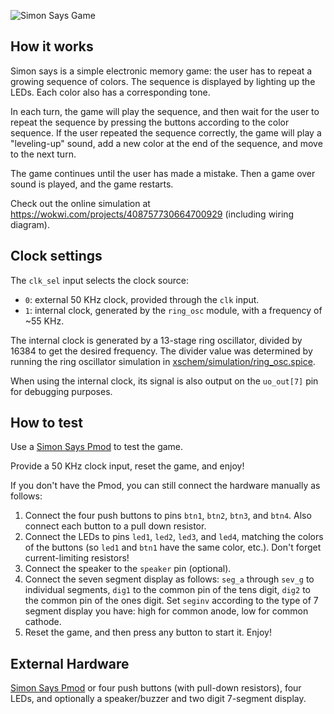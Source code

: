 ![Simon Says Game](tt-simon-game.jpg)

## How it works

Simon says is a simple electronic memory game: the user has to repeat a growing sequence of colors.
The sequence is displayed by lighting up the LEDs. Each color also has a corresponding tone.

In each turn, the game will play the sequence, and then wait for the user to repeat the sequence
by pressing the buttons according to the color sequence.
If the user repeated the sequence correctly, the game will play a "leveling-up" sound,
add a new color at the end of the sequence, and move to the next turn.

The game continues until the user has made a mistake. Then a game over sound is played, and the game restarts.

Check out the online simulation at https://wokwi.com/projects/408757730664700929 (including wiring diagram).

## Clock settings

The `clk_sel` input selects the clock source:
- `0`: external 50 KHz clock, provided through the `clk` input.
- `1`: internal clock, generated by the `ring_osc` module, with a frequency of ~55 KHz.

The internal clock is generated by a 13-stage ring oscillator, divided by 16384 to get the desired frequency. The divider value was determined by running the ring oscillator simulation in [xschem/simulation/ring_osc.spice](xschem/simulation/ring_osc.spice).

When using the internal clock, its signal is also output on the `uo_out[7]` pin for debugging purposes.

## How to test

Use a [Simon Says Pmod](https://github.com/urish/tt-simon-pmod) to test the game.

Provide a 50 KHz clock input, reset the game, and enjoy!

If you don't have the Pmod, you can still connect the hardware manually as follows:

1. Connect the four push buttons to pins `btn1`, `btn2`, `btn3`, and `btn4`.
   Also connect each button to a pull down resistor.
2. Connect the LEDs to pins `led1`, `led2`, `led3`, and `led4`, matching
   the colors of the buttons (so `led1` and `btn1` have the same color, etc.).
   Don't forget current-limiting resistors!
3. Connect the speaker to the `speaker` pin (optional).
4. Connect the seven segment display as follows: `seg_a` through `sev_g` to
   individual segments, `dig1` to the common pin of the tens digit, `dig2`
   to the common pin of the ones digit.
   Set `seginv` according to the type of 7 segment display you have: high
   for common anode, low for common cathode.
5. Reset the game, and then press any button to start it. Enjoy!

## External Hardware

[Simon Says Pmod](https://github.com/urish/tt-simon-pmod) or four push buttons (with pull-down resistors), four LEDs, and optionally a speaker/buzzer and two digit 7-segment display.
